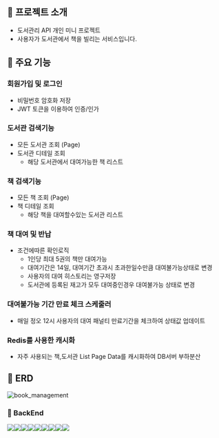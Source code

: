## 📌 프로젝트 소개
- 도서관리 API 개인 미니 프로젝트
- 사용자가 도서관에서 책을 빌리는 서비스입니다. 

## 📌 주요 기능

### 회원가입 및 로그인
* 비밀번호 암호화 저장
* JWT 토큰을 이용하여 인증/인가
### 도서관 검색기능
* 모든 도서관 조회 (Page)  
* 도서관 디테일 조회  
  * 해당 도서관에서 대여가능한 책 리스트
### 책 검색기능
* 모든 책 조회 (Page)
* 책 디테일 조회  
  * 해당 책을 대여할수있는 도서관 리스트
### 책 대여 및 반납
* 조건에따른 확인로직  
  * 1인당 최대 5권의 책만 대여가능  
  * 대여기간은 14일, 대여기간 초과시 초과한일수만큼 대여불가능상태로 변경  
  * 사용자의 대여 히스토리는 영구저장  
  * 도서관에 등록된 재고가 모두 대여중인경우 대여불가능 상태로 변경
### 대여불가능 기간 만료 체크 스케줄러  
* 매일 정오 12시 사용자의 대여 패널티 만료기간을 체크하여 상태값 업데이트
### Redis를 사용한 캐시화
* 자주 사용되는 책,도서관 List Page Data를 캐시화하여 DB서버 부하분산

## 📌 ERD
![book_management](https://github.com/Minogod/book-management/assets/93550624/a2a2db52-e7c3-4a4d-9638-4fc8bf6c1bd6)

### 🔧 BackEnd
<img src="https://img.shields.io/badge/Spring Boot-6DB33F?style=for-the-badge&logo=springboot&logoColor=white"><img src="https://img.shields.io/badge/Spring Data JPA-6DB33F?style=for-the-badge&logo=springdata&logoColor=white"><img src="https://img.shields.io/badge/Spring Security-6DB33F?style=for-the-badge&logo=springsecurity&logoColor=white"><img src="https://img.shields.io/badge/Gradle-02303A?style=for-the-badge&logo=gradle&logoColor=white"><img src="https://img.shields.io/badge/MySQL-4479A1?style=for-the-badge&logo=mysql&logoColor=white"><img src="https://img.shields.io/badge/JWT-181717?style=for-the-badge&logo=jwt&logoColor=white"><img src="https://img.shields.io/badge/redis-DC382D?style=for-the-badge&logo=redis&logoColor=white"><img src="https://img.shields.io/badge/Map Struct-F1A54F?style=for-the-badge&logo=mapstruct&logoColor=white"><img src="https://img.shields.io/badge/Jasypt-364161?style=for-the-badge&logo=jasypt&logoColor=white">

